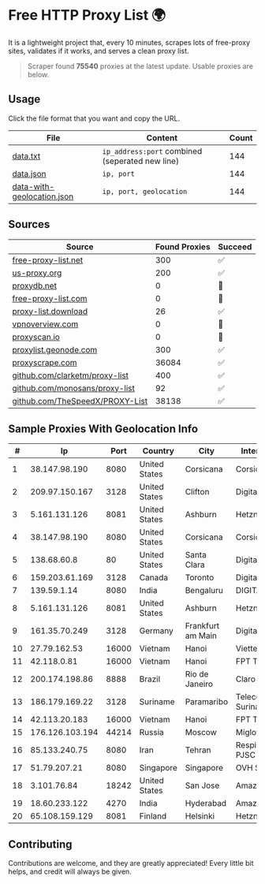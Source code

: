 
# Free HTTP Proxy List 🌍

It is a lightweight project that, every 10 minutes, scrapes lots of free-proxy sites, validates if it works, and serves a clean proxy list.


> Scraper found **75540** proxies at the latest update. Usable proxies are below.

## Usage

Click the file format that you want and copy the URL.


|File|Content|Count|
|----|-------|-----|
|[data.txt](https://raw.githubusercontent.com/themiralay/Proxy-List-World/master/data.txt)|`ip_address:port` combined (seperated new line)|144|
|[data.json](https://raw.githubusercontent.com/themiralay/Proxy-List-World/master/data.json)|`ip, port`|144|
|[data-with-geolocation.json](https://raw.githubusercontent.com/themiralay/Proxy-List-World/master/data-with-geolocation.json)|`ip, port, geolocation`|144|

## Sources

|Source|Found Proxies|Succeed|
|------|-------------|-------|
|[free-proxy-list.net](https://free-proxy-list.net)|300|✅|
|[us-proxy.org](https://www.us-proxy.org)|200|✅|
|[proxydb.net](http://proxydb.net)|0|🚫|
|[free-proxy-list.com](https://free-proxy-list.com/?page=&port=&type%5B%5D=http&type%5B%5D=https&up_time=0&search=Search)|0|🚫|
|[proxy-list.download](https://www.proxy-list.download/HTTP)|26|✅|
|[vpnoverview.com](https://vpnoverview.com/privacy/anonymous-browsing/free-proxy-servers)|0|🚫|
|[proxyscan.io](https://www.proxyscan.io)|0|🚫|
|[proxylist.geonode.com](https://proxylist.geonode.com/api/proxy-list?limit=300&page=1&sort_by=lastChecked&sort_type=desc&protocols=http,https)|300|✅|
|[proxyscrape.com](https://api.proxyscrape.com/v2/?request=displayproxies&protocol=http&timeout=10000&country=all&ssl=all&anonymity=all)|36084|✅|
|[github.com/clarketm/proxy-list](https://raw.githubusercontent.com/clarketm/proxy-list/master/proxy-list-raw.txt)|400|✅|
|[github.com/monosans/proxy-list](https://raw.githubusercontent.com/monosans/proxy-list/main/proxies/http.txt)|92|✅|
|[github.com/TheSpeedX/PROXY-List](https://raw.githubusercontent.com/TheSpeedX/PROXY-List/master/http.txt)|38138|✅|


## Sample Proxies With Geolocation Info

|#|Ip|Port|Country|City|Internet Service Provider|
|-|--|----|-------|----|-------------------------|
|1|38.147.98.190|8080|United States|Corsicana|Corsicana ISD|
|2|209.97.150.167|3128|United States|Clifton|DigitalOcean, LLC|
|3|5.161.131.126|8081|United States|Ashburn|Hetzner Online GmbH|
|4|38.147.98.190|8080|United States|Corsicana|Corsicana ISD|
|5|138.68.60.8|80|United States|Santa Clara|DigitalOcean, LLC|
|6|159.203.61.169|3128|Canada|Toronto|DigitalOcean, LLC|
|7|139.59.1.14|8080|India|Bengaluru|DIGITALOCEAN|
|8|5.161.131.126|8081|United States|Ashburn|Hetzner Online GmbH|
|9|161.35.70.249|3128|Germany|Frankfurt am Main|DigitalOcean, LLC|
|10|27.79.162.53|16000|Vietnam|Hanoi|Viettel Corporation|
|11|42.118.0.81|16000|Vietnam|Hanoi|FPT Telecom Company|
|12|200.174.198.86|8888|Brazil|Rio de Janeiro|Claro S.A|
|13|186.179.169.22|3128|Suriname|Paramaribo|Telecommunicationcompany Suriname - TeleSur|
|14|42.113.20.183|16000|Vietnam|Hanoi|FPT Telecom Company|
|15|176.126.103.194|44214|Russia|Moscow|Miglovets Egor Andreevich|
|16|85.133.240.75|8080|Iran|Tehran|Respina Networks & Beyond PJSC|
|17|51.79.207.21|8080|Singapore|Singapore|OVH SAS|
|18|3.101.76.84|18242|United States|San Jose|Amazon.com, Inc.|
|19|18.60.233.122|4270|India|Hyderabad|Amazon.com, Inc.|
|20|65.108.159.129|8081|Finland|Helsinki|Hetzner Online GmbH|



## Contributing

Contributions are welcome, and they are greatly appreciated! Every
little bit helps, and credit will always be given.

